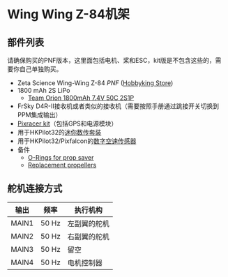 # Wing Wing Z-84机架

## 部件列表

<aside class="note">
请确保购买的PNF版本，这里面包括电机、桨和ESC，kit版是不包含这些的，需要你自己单独购买。
</aside>

  * Zeta Science Wing-Wing Z-84 *PNF* ([Hobbyking Store](http://hobbyking.com/hobbyking/store/RC_PRODUCT_SEARCH.asp?strSearch=z-84))
  * 1800 mAh 2S LiPo
    * [Team Orion 1800mAh 7.4V 50C 2S1P](https://www.brack.ch/team-orion-1800mah-7-4v-50c-315318)
  * FrSky D4R-II接收机或者类似的接收机（需要按照手册通过跳接开关切换到PPM集成输出）
  * [Pixracer kit](hardware-pixracer.md)（包括GPS和电源模块）
  * 用于HKPilot32的[迷你数传套装](hardware-pixfalcon.md)
  * 用于HKPilot32/Pixfalcon的[数字空速传感器](hardware-pixfalcon.md)
  * 备件
    * [O-Rings for prop saver](http://www.hobbyking.com/hobbyking/store/__27339__Wing_Wing_Z_84_O_Ring_10pcs_.html)
    * [Replacement propellers](http://www.hobbyking.com/hobbyking/store/__27453__GWS_EP_Propeller_DD_5043_125x110mm_orange_6pcs_set_.html)

## 舵机连接方式

| 输出 | 频率 | 执行机构 |
| -- | -- | -- |
| MAIN1 | 50 Hz | 左副翼的舵机 |
| MAIN2 | 50 Hz | 右副翼的舵机 |
| MAIN3 | 50 Hz | 留空 |
| MAIN4 | 50 Hz | 电机控制器 |
